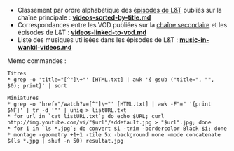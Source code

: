 * Classement par ordre alphabétique des [épisodes de L&T](https://www.youtube.com/c/wankilfr) publiés sur la chaîne principale : **[videos-sorted-by-title.md](videos-sorted-by-title.md)**
* Correspondances entre les VOD publiées sur la [chaîne secondaire](https://www.youtube.com/user/terracid) et les épisodes de L&T : **[videos-linked-to-vod.md](videos-linked-to-vod.md)**
* Liste des musiques utilisées dans les épisodes de L&T : **[music-in-wankil-videos.md](music-in-wankil-videos.md)**

Mémo commandes :
```
Titres
* grep -o 'title="[^"]\+"' [HTML.txt] | awk '{ gsub ("title=", "", $0); print}' | sort

Miniatures
* grep -o 'href="/watch?v=[^"]\+"' [HTML.txt] | awk -F"=" '{print $NF}' | tr -d '"' | uniq > listURL.txt
* for url in `cat listURL.txt`; do echo $URL; curl http://img.youtube.com/vi/"$url"/sddefault.jpg > "$url".jpg; done
* for i in `ls *.jpg`; do convert $i -trim -bordercolor Black $i; done
* montage -geometry +1+1 -tile 5x -background none -mode concatenate $(ls *.jpg | shuf -n 50) resultat.jpg
```
